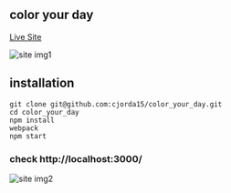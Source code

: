 ## color your day

[Live Site](https://color-your-day.herokuapp.com)

![site img1](https://i.imgur.com/Tp4ZhBn.png)

## installation

`git clone git@github.com:cjorda15/color_your_day.git`<br/>
`cd color_your_day`<br/>
`npm install`<br/>
`webpack`<br/>
`npm start`<br/>
### check http://localhost:3000/ 
![site img2](https://i.imgur.com/NQjOjgf.png)
